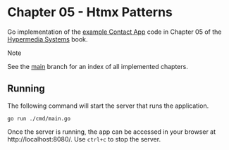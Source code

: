 # Chapter 05 - Htmx Patterns

Go implementation of the [example Contact App][0] code in Chapter 05 of the [Hypermedia Systems][1] book.

> [!NOTE]  
> See the [main][2] branch for an index of all implemented chapters.

## Running

The following command will start the server that runs the application.

```shell
go run ./cmd/main.go 
```
Once the server is running, the app can be accessed in your browser at http://localhost:8080/. Use `ctrl+c` to stop the server.

[0]: https://github.com/bigskysoftware/contact-app "Contact App"
[1]: https://hypermedia.systems/ "Hypermedia Systems book"
[2]: https://github.com/mousedownco/htmx-contact-app "htmx-contact-app main"